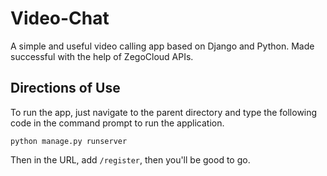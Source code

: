 # Video-Chat
A simple and useful video calling app based on Django and Python. Made successful with the help of ZegoCloud APIs.

## Directions of Use
To run the app, just navigate to the parent directory and type the following code in the command prompt to run the application.
```
python manage.py runserver
```
Then in the URL, add ```/register```, then you'll be good to go.